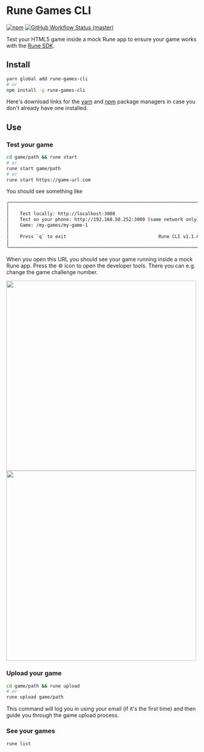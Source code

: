 # Rune Games CLI

[![npm](https://img.shields.io/npm/v/rune-games-cli)](https://www.npmjs.com/package/rune-games-cli) [![GitHub Workflow Status (master)](https://img.shields.io/github/workflow/status/rune/rune-games-cli/CI/master)](https://github.com/rune/rune-games-cli/actions/workflows/CI.yml?query=branch%3Amaster)

Test your HTML5 game inside a mock Rune app to ensure your game works with the [Rune SDK](https://github.com/rune/rune-games-sdk).

## Install

```sh
yarn global add rune-games-cli
# or
npm install -g rune-games-cli
```

Here's download links for the [yarn](https://classic.yarnpkg.com/lang/en/docs/install) and [npm](https://docs.npmjs.com/cli/v8/commands/npm-install) package managers in case you don't already have one installed.

## Use

### Test your game

```sh
cd game/path && rune start
# or
rune start game/path
# or
rune start https://game-url.com
```

You should see something like

```sh
╭──────────────────────────────────────────────────────────────────────────╮
│                                                                          │
│    Test locally: http://localhost:3000                                   │
│    Test on your phone: http://192.168.50.252:3000 (same network only)    │
│    Game: /my-games/my-game-1                                             │
│                                                                          │
│    Press `q` to exit                                  Rune CLI v1.1.0    │
│                                                                          │
╰──────────────────────────────────────────────────────────────────────────╯
```

When you open this URL you should see your game running inside a mock Rune app.
Press the ⚙️ icon to open the developer tools. There you can e.g. change the game
challenge number.

<img src="https://user-images.githubusercontent.com/7106681/166223264-81029004-c985-49e6-b486-1d134686354e.png" height="500" /> <img src="https://user-images.githubusercontent.com/7106681/166223386-1d04ba1d-bde7-40c8-a94b-b4d12b13249b.png" height="500" />

### Upload your game

```sh
cd game/path && rune upload
# or
rune upload game/path
```

This command will log you in using your email (if it's the first time) and then guide you through the game upload process.

### See your games

```sh
rune list
```
